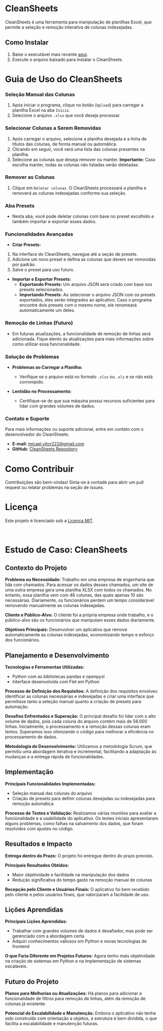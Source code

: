 # CleanSheets

CleanSheets é uma ferramenta para manipulação de planilhas Excel, que permite a seleção e remoção interativa de colunas indesejadas.

## Como Instalar

1. Baixe o executável mais recente [aqui](https://github.com/m1caelvr/CleanSheets/raw/main/dist/Cleansheets.exe).
2. Execute o arquivo baixado para instalar o CleanSheets.

# Guia de Uso do CleanSheets

### Seleção Manual das Colunas

1. Após iniciar o programa, clique no botão (`Upload`) para carregar a planilha Excel na aba `Início`.
2. Selecione o arquivo `.xlsx` que você deseja processar.

### Selecionar Colunas a Serem Removidas

1. Após carregar o arquivo, selecione a planilha desejada e a linha de títulos das colunas, de forma manual ou automática.
2. Clicando em seguir, você verá uma lista das colunas presentes na planilha.
3. Selecione as colunas que deseja remover ou manter. **Importante:** Caso escolha manter, todas as colunas não listadas serão deletadas.

### Remover as Colunas

1. Clique em `Deletar colunas`. O CleanSheets processará a planilha e removerá as colunas indesejadas conforme sua seleção.

### Aba Presets

- Nesta aba, você pode deletar colunas com base no preset escolhido e também importar e exportar esses dados.

### Funcionalidades Avançadas

- **Criar Presets:**
1. Na interface do CleanSheets, navegue até a seção de presets.
2. Adicione um novo preset e defina as colunas que devem ser removidas por padrão.
3. Salve o preset para uso futuro.

- **Importar e Exportar Presets:**
  - **Exportando Presets:** Um arquivo JSON será criado com base nos presets selecionados.
  - **Importando Presets:** Ao selecionar o arquivo JSON com os presets exportados, eles serão integrados ao aplicativo. Caso o programa encontre dois presets com o mesmo nome, ele renomeará automaticamente um deles.

### Remoção de Linhas (Futuro)

- Em futuras atualizações, a funcionalidade de remoção de linhas será adicionada. Fique atento às atualizações para mais informações sobre como utilizar essa funcionalidade.

### Solução de Problemas

- **Problemas ao Carregar a Planilha:**
  - Verifique se o arquivo está no formato `.xlsx` ou `.xls` e se não está corrompido.

- **Lentidão no Processamento:**
  - Certifique-se de que sua máquina possui recursos suficientes para lidar com grandes volumes de dados.

### Contato e Suporte

Para mais informações ou suporte adicional, entre em contato com o desenvolvedor do CleanSheets:

- **E-mail:** micael.vitor222@gmail.com
- **GitHub:** [CleanSheets Repository](https://github.com/m1caelvr/CleanSheets)

# Como Contribuir

Contribuições são bem-vindas! Sinta-se à vontade para abrir um pull request ou relatar problemas na seção de issues.

# Licença

Este projeto é licenciado sob a [Licença MIT](./LICENSE).

<br>

# Estudo de Caso: CleanSheets

## Contexto do Projeto

**Problema ou Necessidade:**
Trabalho em uma empresa de engenharia que lida com chamados. Para acessar os dados desses chamados, um site de uma outra empresa gera uma planilha XLSX com todos os chamados. No entanto, essa planilha vem com 46 colunas, das quais apenas 10 são necessárias. Diariamente, os funcionários perdem um tempo considerável removendo manualmente as colunas indesejadas.

**Cliente e Público-Alvo:**
O cliente foi a própria empresa onde trabalho, e o público-alvo são os funcionários que manipulam esses dados diariamente.

**Objetivos Principais:**
Desenvolver um aplicativo que remove automaticamente as colunas indesejadas, economizando tempo e esforço dos funcionários.

## Planejamento e Desenvolvimento

**Tecnologias e Ferramentas Utilizadas:**
- Python com as bibliotecas pandas e openpyxl
- Interface desenvolvida com Flet em Python

**Processo de Definição dos Requisitos:**
A definição dos requisitos envolveu identificar as colunas necessárias e indesejadas e criar uma interface que permitisse tanto a seleção manual quanto a criação de presets para automação.

**Desafios Enfrentados e Superação:**
O principal desafio foi lidar com o alto volume de dados, pois cada coluna do arquivo contém mais de 56.000 linhas. Inicialmente, o processamento e a remoção dessas colunas eram lentos. Superamos isso otimizando o código para melhorar a eficiência no processamento de dados.

**Metodologia de Desenvolvimento:**
Utilizamos a metodologia Scrum, que permitiu uma abordagem iterativa e incremental, facilitando a adaptação às mudanças e a entrega rápida de funcionalidades.

## Implementação

**Principais Funcionalidades Implementadas:**
- Seleção manual das colunas do arquivo
- Criação de presets para definir colunas desejadas ou indesejadas para remoção automática

**Processo de Testes e Validação:**
Realizamos várias reuniões para avaliar a funcionalidade e a usabilidade do aplicativo. Os testes iniciais apresentaram alguns problemas, como falhas na salvamento dos dados, que foram resolvidos com ajustes no código.

## Resultados e Impacto

**Entrega dentro do Prazo:**
O projeto foi entregue dentro do prazo previsto.

**Principais Resultados Obtidos:**
- Maior objetividade e facilidade na manipulação dos dados
- Redução significativa do tempo gasto na remoção manual de colunas

**Recepção pelo Cliente e Usuários Finais:**
O aplicativo foi bem recebido pelo cliente e pelos usuários finais, que valorizaram a facilidade de uso.

## Lições Aprendidas

**Principais Lições Aprendidas:**
- Trabalhar com grandes volumes de dados é desafiador, mas pode ser gerenciado com a abordagem certa
- Adquiri conhecimentos valiosos em Python e novas tecnologias de frontend

**O que Faria Diferente em Projetos Futuros:**
Agora tenho mais objetividade na criação de sistemas em Python e na implementação de sistemas escaláveis.

## Futuro do Projeto

**Planos para Melhorias ou Atualizações:**
Há planos para adicionar a funcionalidade de filtros para remoção de linhas, além da remoção de colunas já existente.

**Potencial de Escalabilidade e Manutenção:**
Embora o aplicativo não tenha sido construído com orientação a objetos, a estrutura é bem dividida, o que facilita a escalabilidade e manutenção futuras.
